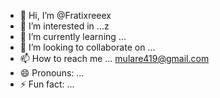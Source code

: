 - 👋 Hi, I’m @Fratixreeex
- 👀 I’m interested in ...z
- 🌱 I’m currently learning ...
- 💞️ I’m looking to collaborate on ...
- 📫 How to reach me ... mulare419@gmail.com
- 😄 Pronouns: ...
- ⚡ Fun fact: ...

<!---
Fratixreeex/Fratixreeex is a ✨ special ✨ repository because its `README.md` (this file) appears on your GitHub profile.
You can click the Preview link to take a look at your changes.
--->
